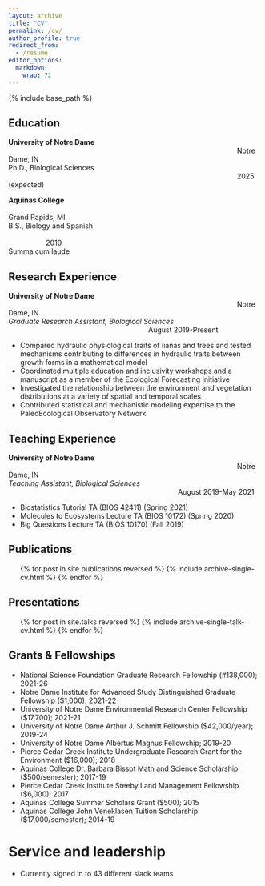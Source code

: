 ```yaml
---
layout: archive
title: "CV"
permalink: /cv/
author_profile: true
redirect_from:
  - /resume
editor_options: 
  markdown: 
    wrap: 72
---
```


{% include base_path %}

## Education

**University of Notre Dame**
                                                                                                                    Notre Dame, IN\
Ph.D., Biological Sciences                                                                                                                     2025 (expected)

**Aquinas College**                                                                                                                                Grand Rapids, MI\
B.S., Biology and Spanish                                                                                                                                                    2019\
Summa cum laude

## Research Experience

**University of Notre Dame**                                                                                                                     Notre Dame, IN\
*Graduate Research Assistant, Biological Sciences*                                                                        August 2019-Present
* Compared hydraulic physiological traits of lianas and trees and tested mechanisms contributing to differences in hydraulic traits between growth forms in a mathematical model
* Coordinated multiple education and inclusivity workshops and a manuscript as a member of the Ecological Forecasting Initiative
* Investigated the relationship between the environment and vegetation distributions at a variety of spatial and temporal scales
* Contributed statistical and mechanistic modeling expertise to the PaleoEcological Observatory Network

## Teaching Experience

**University of Notre Dame**                                                                                                                     Notre Dame, IN\
*Teaching Assistant, Biological Sciences*                                                                                       August 2019-May 2021
* Biostatistics Tutorial TA (BIOS 42411) (Spring 2021)
* Molecules to Ecosystems Lecture TA (BIOS 10172) (Spring 2020)
* Big Questions Lecture TA (BIOS 10170) (Fall 2019)

## Publications

<ul>{% for post in site.publications reversed %} {% include
archive-single-cv.html %} {% endfor %}</ul>

## Presentations

<ul>{% for post in site.talks reversed %} {% include
archive-single-talk-cv.html %} {% endfor %}</ul>

## Grants & Fellowships

* National Science Foundation Graduate Research Fellowship (#138,000); 2021-26
* Notre Dame Institute for Advanced Study Distinguished Graduate Fellowship ($1,000); 2021-22
* University of Notre Dame Environmental Research Center Fellowship ($17,700); 2021-21
* University of Notre Dame Arthur J. Schmitt Fellowship ($42,000/year); 2019-24
* University of Notre Dame Albertus Magnus Fellowship; 2019-20
* Pierce Cedar Creek Institute Undergraduate Research Grant for the Environment ($16,000); 2018
* Aquinas College Dr. Barbara Bissot Math and Science Scholarship ($500/semester); 2017-19
* Pierce Cedar Creek Institute Steeby Land Management Fellowship ($6,000); 2017
* Aquinas College Summer Scholars Grant ($500); 2015
* Aquinas College John Veneklasen Tuition Scholarship ($17,000/semester); 2014-19

# Service and leadership

-   Currently signed in to 43 different slack teams
